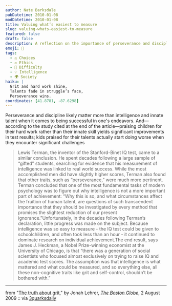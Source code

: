 ```yaml
---
author: Nate Barksdale
pubDatetime: 2010-01-08
modDatetime: 2010-01-08
title: Valuing what’s easiest to measure
slug: valuing-whats-easiest-to-measure
featured: false
draft: false
description: A reflection on the importance of perseverance and discipline over innate talent in achieving success.
emoji: 💪
tags:
  - ⚖️ Choices
  - ⚖️ Ethics
  - 💪 Difficulty
  - 💡 Intelligence
  - 🌍 Society
haiku: |
  Grit and hard work shine,  
  Talents fade in struggle’s face,  
  Perseverance wins.
coordinates: [41.8781, -87.6298]
---
```


Perseverance and discipline likely matter more than intelligence and innate talent when it comes to being successful in one's endeavors. And—according to the study cited at the end of the article—praising children for their hard work rather than their innate skill yields significant improvements in test results; kids praised for their talents actually start doing worse when they encounter significant challenges

> Lewis Terman, the inventor of the Stanford-Binet IQ test, came to a similar conclusion. He spent decades following a large sample of “gifted” students, searching for evidence that his measurement of intelligence was linked to real world success. While the most accomplished men did have slightly higher scores, Terman also found that other traits, such as “perseverance,” were much more pertinent. Terman concluded that one of the most fundamental tasks of modern psychology was to figure out why intelligence is not a more important part of achievement: “Why this is so, and what circumstances affect the fruition of human talent, are questions of such transcendent importance that they should be investigated by every method that promises the slightest reduction of our present ignorance.”Unfortunately, in the decades following Terman’s declaration, little progress was made on the subject. Because intelligence was so easy to measure - the IQ test could be given to schoolchildren, and often took less than an hour - it continued to dominate research on individual achievement.The end result, says James J. Heckman, a Nobel Prize-winning economist at the University of Chicago, is that “there was a generation of social scientists who focused almost exclusively on trying to raise IQ and academic test scores. The assumption was that intelligence is what mattered and what could be measured, and so everything else, all these non-cognitive traits like grit and self-control, shouldn’t be bothered with.”

---

from "[The truth about grit](http://web.archive.org/web/20101030151331/http://www.boston.com:80/bostonglobe/ideas/articles/2009/08/02/the_truth_about_grit/?page=3)," by Jonah Lehrer, [_The Boston Globe_](http://web.archive.org/web/20101030151331/http://www.boston.com:80/bostonglobe/ideas/articles/2009/08/02/the_truth_about_grit/?page=3), 2 August 2009 :: via [3quarksdaily](http://web.archive.org/web/20100325062529/http://www.3quarksdaily.com:80/3quarksdaily/2009/08/true-grit.html)
